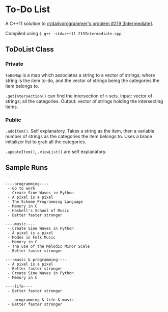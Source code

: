 # To-Do List
A C++11 solution to [/r/dailyprogrammer's problem #219 [Intermediate]](https://www.reddit.com/r/dailyprogrammer/comments/3a64hq/20150617_challenge_219_intermediate_todo_list/).

Compiled using `$ g++ -std=c++11 219Intermediate.cpp`.

## ToDoList Class

### Private

`toDoMap` is a map which associates a string to a vector of strings; where string is the item to-do, and the vector of strings being the categories the item belongs to.

`.getIntersection()` can find the intersection of `n` sets. 
Input: vector of strings; all the categories.
Output: vector of strings holding the intersecting items.

### Public

`.addItem()`. Self explanatory. Takes a string as the item, then a variable number of strings as the categories the item belongs to. Uses a brace initializer list to grab all the categories.

`.updateItem()`, `.viewList()` are self explanatory.

## Sample Runs

```shell-session

----programming----
 - Go to work
 - Create Sine Waves in Python
 - A pixel is a pixel
 - The Scheme Programming Language
 - Memory in C
 - Haskell's School of Music
 - Better faster stronger

----music----
 - Create Sine Waves in Python
 - A pixel is a pixel
 - Modes in Folk Music
 - Memory in C
 - The use of the Melodic Minor Scale
 - Better faster stronger

----music & programming----
 - A pixel is a pixel
 - Better faster stronger
 - Create Sine Waves in Python
 - Memory in C

----life----
 - Better faster stronger

----programming & life & music----
 - Better faster stronger


```